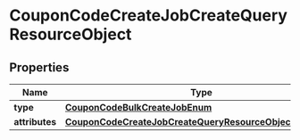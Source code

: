 
# CouponCodeCreateJobCreateQueryResourceObject

## Properties
| Name | Type | Description | Notes |
| ------------ | ------------- | ------------- | ------------- |
| **type** | [**CouponCodeBulkCreateJobEnum**](CouponCodeBulkCreateJobEnum.md) |  |  |
| **attributes** | [**CouponCodeCreateJobCreateQueryResourceObjectAttributes**](CouponCodeCreateJobCreateQueryResourceObjectAttributes.md) |  |  |



